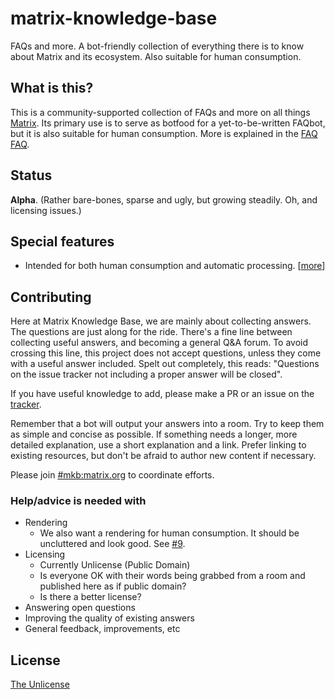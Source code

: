 # matrix-knowledge-base
FAQs and more. A bot-friendly collection of everything there is to know about Matrix and its ecosystem. Also suitable for human consumption.

## What is this?
This is a community-supported collection of FAQs and more on all things [Matrix](https://matrix.org). Its primary use is to serve as botfood for a yet-to-be-written FAQbot, but it is also suitable for human consumption. More is explained in the [FAQ FAQ](MatrixKB.org#faq-faq).

## Status
**Alpha**. (Rather bare-bones, sparse and ugly, but growing steadily. Oh, and licensing issues.)

## Special features
- Intended for both human consumption and automatic processing. [[more](MatrixKB.org#so-why-another-faq)]

## Contributing
Here at Matrix Knowledge Base, we are mainly about collecting answers. The questions are just along for the ride. There's a fine line between collecting useful answers, and becoming a general Q&A forum. To avoid crossing this line, this project does not accept questions, unless they come with a useful answer included. Spelt out completely, this reads: "Questions on the issue tracker not including a proper answer will be closed".

If you have useful knowledge to add, please make a PR or an issue on the [tracker](https://github.com/Matrixcoffee/matrix-knowledge-base/issues).

Remember that a bot will output your answers into a room. Try to keep them as simple and concise as possible. If something needs a longer, more detailed explanation, use a short explanation and a link. Prefer linking to existing resources, but don't be afraid to author new content if necessary.

Please join [#mkb:matrix.org](https://matrix.to/#/#matrix-knowledge-base:matrix.org) to coordinate efforts.

### Help/advice is needed with
- Rendering
  - We also want a rendering for human consumption. It should be uncluttered and look good. See [#9](https://github.com/Matrixcoffee/matrix-knowledge-base/issues/9).
- Licensing
  - Currently Unlicense (Public Domain)
  - Is everyone OK with their words being grabbed from a room and published here as if public domain?
  - Is there a better license?
- Answering open questions
- Improving the quality of existing answers
- General feedback, improvements, etc

## License
[The Unlicense](LICENSE)
